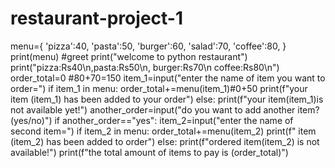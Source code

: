 # restaurant-project-1
menu={
    'pizza':40,
    'pasta':50,
    'burger':60,
    'salad':70,
    'coffee':80,
}
print(menu)
#greet
print("welcome to python restaurant")
print("pizza:Rs40\n,pasta:Rs50\n, burger:Rs70\n coffee:Rs80\n")
order_total=0
#80+70=150
 item_1=input("enter the name of item you want to order=")
 if item_1 in menu:
    order_total+=menu(item_1)#0+50
    print(f"your item (item_1) has been added to your order")
 else:
    print(f"your item(item_1)is not available yet!")
  another_order=input("do you want to add another item? (yes/no)")
  if another_order=="yes":
     item_2=input("enter the name of second item=")
     if item_2 in menu:
        order_total+=menu(item_2)
        print(f" item (item_2) has been added to order")
     else:
          print(f"ordered item(item_2) is not available!") 
    print(f"the total amount of items to pay is (order_total)")
